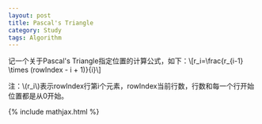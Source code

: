 ```yaml
---
layout: post
title: Pascal's Triangle
category: Study
tags: Algorithm
---
```


记一个关于Pascal's Triangle指定位置的计算公式，如下：\\[r_i=\frac{r_{i-1} \times (rowIndex - i + 1)}{i}\\]

注：\\(r_i\\)表示rowIndex行第i个元素，rowIndex当前行数，行数和每一个行开始位置都是从0开始。

{% include mathjax.html %}
